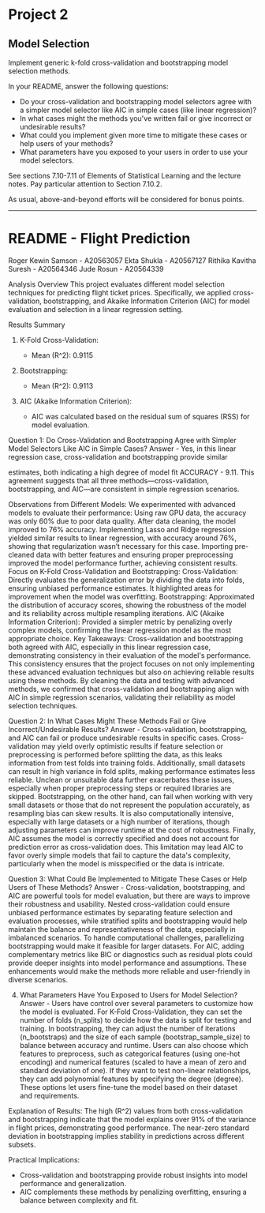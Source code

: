 # Project 2
## Model Selection

Implement generic k-fold cross-validation and bootstrapping model selection methods.

In your README, answer the following questions:

* Do your cross-validation and bootstrapping model selectors agree with a simpler model selector like AIC in simple cases (like linear regression)?
* In what cases might the methods you've written fail or give incorrect or undesirable results?
* What could you implement given more time to mitigate these cases or help users of your methods?
* What parameters have you exposed to your users in order to use your model selectors.

See sections 7.10-7.11 of Elements of Statistical Learning and the lecture notes. Pay particular attention to Section 7.10.2.

As usual, above-and-beyond efforts will be considered for bonus points.

------
# README - Flight Prediction

Roger Kewin Samson - A20563057
Ekta Shukla - A20567127
Rithika Kavitha Suresh - A20564346
Jude Rosun - A20564339

Analysis Overview
This project evaluates different model selection techniques for predicting flight ticket prices. Specifically, we applied cross-validation, bootstrapping, and Akaike Information Criterion (AIC) for model evaluation and selection in a linear regression setting.

Results Summary
1. K-Fold Cross-Validation:
   - Mean (R^2): 0.9115

2. Bootstrapping:
   - Mean (R^2): 0.9113

3. AIC (Akaike Information Criterion):
   - AIC was calculated based on the residual sum of squares (RSS) for model evaluation.


Question 1: Do Cross-Validation and Bootstrapping Agree with Simpler Model Selectors Like AIC in Simple Cases?
Answer -
Yes, in this linear regression case, cross-validation and bootstrapping provide similar 

  estimates, both indicating a high degree of model fit ACCURACY - 9.11. This agreement suggests that all three methods—cross-validation, bootstrapping, and AIC—are consistent in simple regression scenarios.

Observations from Different Models:
We experimented with advanced models to evaluate their performance:
Using raw GPU data, the accuracy was only 60% due to poor data quality.
After data cleaning, the model improved to 76% accuracy.
Implementing Lasso and Ridge regression yielded similar results to linear regression, with accuracy around 76%, showing that regularization wasn’t necessary for this case.
Importing pre-cleaned data with better features and ensuring proper preprocessing improved the model performance further, achieving consistent results.
Focus on K-Fold Cross-Validation and Bootstrapping:
Cross-Validation: Directly evaluates the generalization error by dividing the data into folds, ensuring unbiased performance estimates. It highlighted areas for improvement when the model was overfitting.
Bootstrapping: Approximated the distribution of accuracy 
  scores, showing the robustness of the model and its reliability across multiple resampling iterations.
AIC (Akaike Information Criterion): Provided a simpler metric by penalizing overly complex models, confirming the linear regression model as the most appropriate choice.
Key Takeaways:
Cross-validation and bootstrapping both agreed with AIC, especially in this linear regression case, demonstrating consistency in their evaluation of the model's performance.
This consistency ensures that the project focuses on not only implementing these advanced evaluation techniques but also on achieving reliable results using these methods.
By cleaning the data and testing with advanced methods, we confirmed that cross-validation and bootstrapping align with AIC in simple regression scenarios, validating their reliability as model selection techniques.

Question 2: In What Cases Might These Methods Fail or Give Incorrect/Undesirable Results?
Answer - 
Cross-validation, bootstrapping, and AIC can fail or produce undesirable results in specific cases. Cross-validation may yield overly optimistic results if feature selection or preprocessing is performed before splitting the data, as this leaks information from test folds into training folds. Additionally, small datasets can result in high variance in fold splits, making performance estimates less reliable. Unclean or unsuitable data further exacerbates these issues, especially when proper preprocessing steps or required libraries are skipped. Bootstrapping, on the other hand, can fail when working with very small datasets or those that do not represent the population accurately, as resampling bias can skew results. It is also computationally intensive, especially with large datasets or a high number of iterations, though adjusting parameters can improve runtime at the cost of robustness. Finally, AIC assumes the model is correctly specified and does not account for prediction error as cross-validation does. This limitation may lead AIC to favor overly simple models that fail to capture the data's complexity, particularly when the model is misspecified or the data is intricate.

Question 3: What Could Be Implemented to Mitigate These Cases or Help Users of These Methods?
Answer - 
Cross-validation, bootstrapping, and AIC are powerful tools for model evaluation, but there are ways to improve their robustness and usability. Nested cross-validation could ensure unbiased performance estimates by separating feature selection and evaluation processes, while stratified splits and bootstrapping would help maintain the balance and representativeness of the data, especially in imbalanced scenarios. To handle computational challenges, parallelizing bootstrapping would make it feasible for larger datasets. For AIC, adding complementary metrics like BIC or diagnostics such as residual plots could provide deeper insights into model performance and assumptions. These enhancements would make the methods more reliable and user-friendly in diverse scenarios. 

4. What Parameters Have You Exposed to Users for Model Selection?
Answer - 
Users have control over several parameters to customize how the model is evaluated. For K-Fold Cross-Validation, they can set the number of folds (n_splits) to decide how the data is split for testing and training. In bootstrapping, they can adjust the number of iterations (n_bootstraps) and the size of each sample (bootstrap_sample_size) to balance between accuracy and runtime. Users can also choose which features to preprocess, such as categorical features (using one-hot encoding) and numerical features (scaled to have a mean of zero and standard deviation of one). If they want to test non-linear relationships, they can add polynomial features by specifying the degree (degree). These options let users fine-tune the model based on their dataset and requirements.


Explanation of Results:
The high (R^2) values from both cross-validation and bootstrapping indicate that the model explains over 91% of the variance in flight prices, demonstrating good performance. The near-zero standard deviation in bootstrapping implies stability in predictions across different subsets.

Practical Implications:
- Cross-validation and bootstrapping provide robust insights into model performance and generalization.
- AIC complements these methods by penalizing overfitting, ensuring a balance between complexity and fit.

